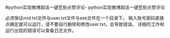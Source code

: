 #python实现微博超话一键签到点赞评论-
python实现微博超话一键签到点赞评论

必须保证mid.txt文件与user.txt文件与exe文件在一个目录下。
输入账号密码直接点确定就可以运行，请不要自行删除和修改user.txt，会导致错误。
详细的工作和运行出现的错误可以查看日志文件。
